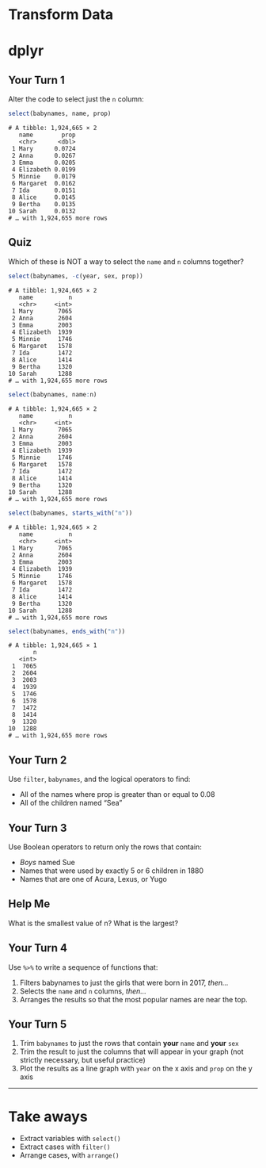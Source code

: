Transform Data
================

# dplyr

## Your Turn 1

Alter the code to select just the `n` column:

``` r
select(babynames, name, prop)
```

    # A tibble: 1,924,665 × 2
       name        prop
       <chr>      <dbl>
     1 Mary      0.0724
     2 Anna      0.0267
     3 Emma      0.0205
     4 Elizabeth 0.0199
     5 Minnie    0.0179
     6 Margaret  0.0162
     7 Ida       0.0151
     8 Alice     0.0145
     9 Bertha    0.0135
    10 Sarah     0.0132
    # … with 1,924,655 more rows

## Quiz

Which of these is NOT a way to select the `name` and `n` columns
together?

``` r
select(babynames, -c(year, sex, prop))
```

    # A tibble: 1,924,665 × 2
       name          n
       <chr>     <int>
     1 Mary       7065
     2 Anna       2604
     3 Emma       2003
     4 Elizabeth  1939
     5 Minnie     1746
     6 Margaret   1578
     7 Ida        1472
     8 Alice      1414
     9 Bertha     1320
    10 Sarah      1288
    # … with 1,924,655 more rows

``` r
select(babynames, name:n)
```

    # A tibble: 1,924,665 × 2
       name          n
       <chr>     <int>
     1 Mary       7065
     2 Anna       2604
     3 Emma       2003
     4 Elizabeth  1939
     5 Minnie     1746
     6 Margaret   1578
     7 Ida        1472
     8 Alice      1414
     9 Bertha     1320
    10 Sarah      1288
    # … with 1,924,655 more rows

``` r
select(babynames, starts_with("n"))
```

    # A tibble: 1,924,665 × 2
       name          n
       <chr>     <int>
     1 Mary       7065
     2 Anna       2604
     3 Emma       2003
     4 Elizabeth  1939
     5 Minnie     1746
     6 Margaret   1578
     7 Ida        1472
     8 Alice      1414
     9 Bertha     1320
    10 Sarah      1288
    # … with 1,924,655 more rows

``` r
select(babynames, ends_with("n"))
```

    # A tibble: 1,924,665 × 1
           n
       <int>
     1  7065
     2  2604
     3  2003
     4  1939
     5  1746
     6  1578
     7  1472
     8  1414
     9  1320
    10  1288
    # … with 1,924,655 more rows

## Your Turn 2

Use `filter`, `babynames`, and the logical operators to find:

-   All of the names where prop is greater than or equal to 0.08  
-   All of the children named “Sea”

## Your Turn 3

Use Boolean operators to return only the rows that contain:

-   *Boys* named Sue  
-   Names that were used by exactly 5 or 6 children in 1880  
-   Names that are one of Acura, Lexus, or Yugo

## Help Me

What is the smallest value of n? What is the largest?

## Your Turn 4

Use `%>%` to write a sequence of functions that:

1.  Filters babynames to just the girls that were born in 2017,
    *then…*  
2.  Selects the `name` and `n` columns, *then…*  
3.  Arranges the results so that the most popular names are near the
    top.

## Your Turn 5

1.  Trim `babynames` to just the rows that contain **your** `name` and
    **your** `sex`  
2.  Trim the result to just the columns that will appear in your graph
    (not strictly necessary, but useful practice)  
3.  Plot the results as a line graph with `year` on the x axis and
    `prop` on the y axis

------------------------------------------------------------------------

# Take aways

-   Extract variables with `select()`  
-   Extract cases with `filter()`  
-   Arrange cases, with `arrange()`
